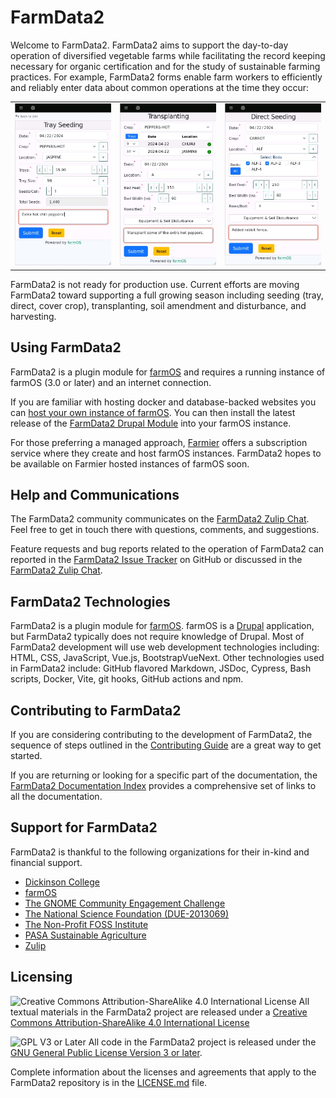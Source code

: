 # FarmData2

Welcome to FarmData2. FarmData2 aims to support the day-to-day operation of diversified vegetable farms while facilitating the record keeping necessary for organic certification and for the study of sustainable farming practices. For example, FarmData2 forms enable farm workers to efficiently and reliably enter data about common operations at the time they occur:

<table border=0>
  <tr>
    <td>
      <a href="docs/images/TraySeeding.jpg"><img src="docs/images/TraySeeding.jpg" alt="The Tray Seeding Form" width="200" /></a>
    </td>
    <td>
      <a href="docs/images/Transplanting.jpg"><img src="docs/images/Transplanting.jpg" alt="The Transplanting Form" width="200" /></a>
    </td>
    <td>
      <a href="docs/images/DirectSeeding.jpg"><img src="docs/images/DirectSeeding.jpg" alt="The Direct Seeding Form" width="200" /></a>
    </td>
  </tr>
</table>

FarmData2 is not ready for production use. Current efforts are moving FarmData2 toward supporting a full growing season including seeding (tray, direct, cover crop), transplanting, soil amendment and disturbance, and harvesting.

## Using FarmData2

FarmData2 is a plugin module for [farmOS](https://www.drupal.org/project/farm) and requires a running instance of farmOS (3.0 or later) and an internet connection.

If you are familiar with hosting docker and database-backed websites you can [host your own instance of farmOS](https://farmos.org/hosting/install/). You can then install the latest release of the [FarmData2 Drupal Module](https://www.drupal.org/project/farmdata2) into your farmOS instance.

For those preferring a managed approach, [Farmier](https://farmier.com/) offers a subscription service where they create and host farmOS instances. FarmData2 hopes to be available on Farmier hosted instances of farmOS soon.

## Help and Communications

The FarmData2 community communicates on the [FarmData2 Zulip Chat](https://farmdata2.zulipchat.com). Feel free to get in touch there with questions, comments, and suggestions.

Feature requests and bug reports related to the operation of FarmData2 can reported in the [FarmData2 Issue Tracker](https://github.com/FarmData2/FarmData2/issues) on GitHub or discussed in the [FarmData2 Zulip Chat](https://farmdata2.zulipchat.com).

## FarmData2 Technologies

<!-- vale Google.Colons = NO -->
<!-- Words following colon here should be capitalized -->

FarmData2 is a plugin module for [farmOS](https://farmos.org/). farmOS is a [Drupal](https://www.drupal.org/) application, but FarmData2 typically does not require knowledge of Drupal. Most of FarmData2 development will use web development technologies including: HTML, CSS, JavaScript, Vue.js, BootstrapVueNext. Other technologies used in FarmData2 include: GitHub flavored Markdown, JSDoc, Cypress, Bash scripts, Docker, Vite, git hooks, GitHub actions and npm.

<!-- vale Google.Colons = YES -->

## Contributing to FarmData2

If you are considering contributing to the development of FarmData2, the sequence of steps outlined in the [Contributing Guide](CONTRIBUTING.md) are a great way to get started.

If you are returning or looking for a specific part of the documentation, the [FarmData2 Documentation Index](docs/index.md) provides a comprehensive set of links to all the documentation.

## Support for FarmData2

FarmData2 is thankful to the following organizations for their in-kind and financial support.

<!-- vale RedHat.Definitions = NO -->
<!-- Acronyms here seems acceptable -->

- [Dickinson College](https://www.dickinson.edu/)
- [farmOS](https://farmos.org/)
- [The GNOME Community Engagement Challenge](https://www.gnome.org/challenge/)
- [The National Science Foundation (DUE-2013069)](https://www.nsf.gov/awardsearch/showAward?AWD_ID=2013069)
- [The Non-Profit FOSS Institute](https://npfi.org/)
- [PASA Sustainable Agriculture](https://pasafarming.org/)
- [Zulip](https://zulip.com)

<!-- vale RedHat.Definitions = YES -->

## Licensing

<!-- vale write-good.Passive = NO -->
<!-- The phrasing of "are released under" is the common usage -->

![Creative Commons Attribution-ShareAlike 4.0 International License](https://i.creativecommons.org/l/by-sa/4.0/88x31.png 'Creative Commons License') All textual materials in the FarmData2 project are released under a [Creative Commons Attribution-ShareAlike 4.0 International License](http://creativecommons.org/licenses/by-sa/4.0/)

![GPL V3 or Later](https://www.gnu.org/graphics/gplv3-or-later-sm.png 'GPL V3 or later') All code in the FarmData2 project is released under the [GNU General Public License Version 3 or later](https://www.gnu.org/licenses/gpl.txt).

<!-- vale write-good.Passive = YES -->

Complete information about the licenses and agreements that apply to the FarmData2 repository is in the [LICENSE.md](LICENSE.md) file.
